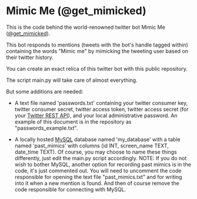 # Mimic Me (@get_mimicked)

This is the code behind the world-renowned twitter bot Mimic Me ([@get_mimicked](https://twitter.com/get_mimicked)).

This bot responds to mentions (tweets with the bot's handle tagged within) containing the words "Mimic me" by mimicking the tweeting user based on their twitter history.


You can create an exact relica of this twitter bot with this public repository.

The script main.py will take care of almost everything.

But some additions are needed:

* A text file named 'passwords.txt' containing your twitter consumer key, twitter consumer secret, twitter access token,
    twitter access secret (for your [Twitter REST API](https://dev.twitter.com/rest/public)), and your local administrative password. An example of this document is 
    in the repository as "passwords_example.txt".

* A locally hosted [MySQL](https://www.mysql.com/) database named 'my_database' with a table named 'past_mimics' with columns 
    (id INT, screen_name TEXT, date_time TEXT). Of course, you may choose to name these things differently, just edit the 
    main.py script accordingly.                                                                                                                                         NOTE: If you do not wish to bother MySQL, another option for recording past mimics is in the code, it's just commented out. You will need to uncomment the code responsible for opening the text file "past_mimics.txt" and for writing into it when a new mention is found. And then of course remove the code responsible for connecting with MySQL.
